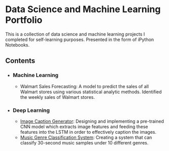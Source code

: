 # Data Science and Machine Learning Portfolio

This is a collection of data science and machine learning projects I completed for self-learning purposes. Presented in the form of iPython Notebooks.
## Contents
  - ### Machine Learning
      - Walmart Sales Forecasting: A model to predict the sales of all Walmart stores using various statistical analytic methods. Identified the weekly sales of Walmart stores.
  - ### Deep Learning
      - [Image Caption Generator](https://github.com/sogofunmi/data-science-and-machine-learning-portfolio/blob/master/Image%20Caption%20Generator.ipynb): Designing and implementing a pre-trained CNN model which extracts image features and feeding these features into the LSTM in order to effectively caption the images.   
      - [Music Genre Classification System](https://github.com/sogofunmi/data-science-and-machine-learning-portfolio/blob/master/Music%20Genre%20Classification%20.ipynb): Creating a system that can classify 30-second music samples under 10 different genres. 
